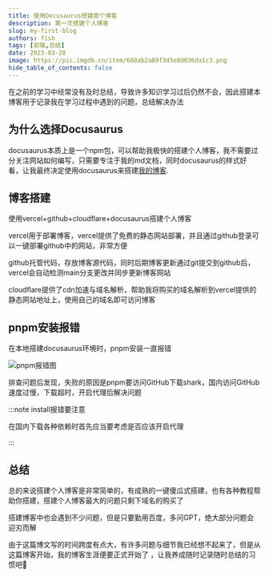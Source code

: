 ```yaml
---
title: 使用Docusaurus搭建首个博客
description: 第一次搭建个人博客
slug: my-first-blog
authors: fish
tags: [前端,总结]
date: 2023-03-28
image: https://pic.imgdb.cn/item/660ab2a89f345e8d036da1c3.png
hide_table_of_contents: false
---
```


在之前的学习中经常没有及时总结，导致许多知识学习过后仍然不会，因此搭建本博客用于记录我在学习过程中遇到的问题，总结解决办法

<!-- truncate-->



## 为什么选择Docusaurus

docusaurus本质上是一个npm包，可以帮助我极快的搭建个人博客，我不需要过分关注网站如何编写，只需要专注于我的md文档，同时docusaurus的样式好看，让我最终决定使用docusaurus来搭建[我的博客](https://www.fishcask.space).

## 博客搭建

使用vercel+github+cloudflare+docusaurus搭建个人博客

vercel用于部署博客，vercel提供了免费的静态网站部署，并且通过github登录可以一键部署github中的网站，非常方便

github托管代码，存放博客源代码，同时后期博客更新通过git提交到github后，vercel会自动检测main分支更改并同步更新博客网站

cloudflare提供了cdn加速与域名解析，帮助我将购买的域名解析到vercel提供的静态网站地址上，使用自己的域名即可访问博客

## pnpm安装报错

在本地搭建docusaurus环境时，pnpm安装一直报错

![pnpm报错图](https://pic.imgdb.cn/item/660ab2a99f345e8d036da72e.png)

排查问题后发现，失败的原因是pnpm要访问GitHub下载shark，国内访问GitHub速度过慢，下载超时，开启代理后解决问题

:::note install报错要注意

在国内下载各种依赖时首先应当要考虑是否应该开启代理

:::

## 总结

总的来说搭建个人博客是非常简单的，有成熟的一键傻瓜式搭建，也有各种教程帮助你搭建，搭建个人博客最大的问题只剩下域名的购买了

搭建博客中也会遇到不少问题，但是只要勤用百度，多问GPT，绝大部分问题会迎刃而解

由于这篇博文写的时间跨度有点大，有许多问题与细节我已经想不起来了，但是从这篇博客开始，我的博客生涯便要正式开始了 ，让我养成随时记录随时总结的习惯吧:tada:
